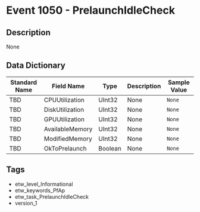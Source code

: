 # Event 1050 - PrelaunchIdleCheck

## Description
None

## Data Dictionary
|Standard Name|Field Name|Type|Description|Sample Value|
|---|---|---|---|---|
|TBD|CPUUtilization|UInt32|None|`None`|
|TBD|DiskUtilization|UInt32|None|`None`|
|TBD|GPUUtilization|UInt32|None|`None`|
|TBD|AvailableMemory|UInt32|None|`None`|
|TBD|ModifiedMemory|UInt32|None|`None`|
|TBD|OkToPrelaunch|Boolean|None|`None`|

## Tags
* etw_level_Informational
* etw_keywords_PfAp
* etw_task_PrelaunchIdleCheck
* version_1